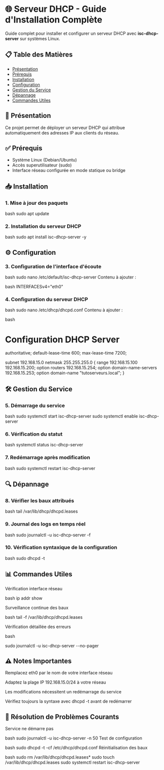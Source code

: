 # 🌐 Serveur DHCP - Guide d'Installation Complète

Guide complet pour installer et configurer un serveur DHCP avec **isc-dhcp-server** sur systèmes Linux.

## 📋 Table des Matières
- [Présentation](#présentation)
- [Prérequis](#prérequis)
- [Installation](#installation)
- [Configuration](#configuration)
- [Gestion du Service](#gestion-du-service)
- [Dépannage](#dépannage)
- [Commandes Utiles](#commandes-utiles)

## 🚀 Présentation
Ce projet permet de déployer un serveur DHCP qui attribue automatiquement des adresses IP aux clients du réseau.

## ✅ Prérequis
- Système Linux (Debian/Ubuntu)
- Accès superutilisateur (sudo)
- Interface réseau configurée en mode statique ou bridge

## 📥 Installation

### 1. Mise à jour des paquets

bash
sudo apt update

###  2. Installation du serveur DHCP

bash
sudo apt install isc-dhcp-server -y

## ⚙️ Configuration

### 3. Configuration de l'interface d'écoute

bash
sudo nano /etc/default/isc-dhcp-server
Contenu à ajouter :

bash
INTERFACESv4="eth0"

### 4. Configuration du serveur DHCP

bash
sudo nano /etc/dhcp/dhcpd.conf
Contenu à ajouter :

bash
# Configuration DHCP Server
authoritative;
default-lease-time 600;
max-lease-time 7200;

subnet 192.168.15.0 netmask 255.255.255.0 {
    range 192.168.15.100 192.168.15.200;
    option routers 192.168.15.254;
    option domain-name-servers 192.168.15.253;
    option domain-name "tutoserveurs.local";
}


## 🛠️ Gestion du Service

### 5. Démarrage du service

bash
sudo systemctl start isc-dhcp-server
sudo systemctl enable isc-dhcp-server

### 6. Vérification du statut

bash
systemctl status isc-dhcp-server

### 7. Redémarrage après modification

bash
sudo systemctl restart isc-dhcp-server

## 🔍 Dépannage

### 8. Vérifier les baux attribués

bash
tail /var/lib/dhcp/dhcpd.leases

### 9. Journal des logs en temps réel

bash
sudo journalctl -u isc-dhcp-server -f

### 10. Vérification syntaxique de la configuration

bash
sudo dhcpd -t

## 📊 Commandes Utiles

Vérification interface réseau

bash
ip addr show

Surveillance continue des baux

bash
tail -f /var/lib/dhcp/dhcpd.leases

Vérification détaillée des erreurs

bash

sudo journalctl -u isc-dhcp-server --no-pager

## ⚠️ Notes Importantes

Remplacez eth0 par le nom de votre interface réseau

Adaptez la plage IP 192.168.15.0/24 à votre réseau

Les modifications nécessitent un redémarrage du service

Vérifiez toujours la syntaxe avec dhcpd -t avant de redémarrer

## 🔧 Résolution de Problèmes Courants

Service ne démarre pas

bash
sudo journalctl -u isc-dhcp-server -n 50
Test de configuration

bash
sudo dhcpd -t -cf /etc/dhcp/dhcpd.conf
Réinitialisation des baux

bash
sudo rm /var/lib/dhcp/dhcpd.leases*
sudo touch /var/lib/dhcp/dhcpd.leases
sudo systemctl restart isc-dhcp-server
